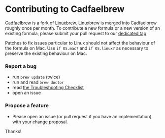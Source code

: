 # Contributing to Cadfaelbrew
[Cadfaelbrew](https://github.com/SuperNEMO-DBD/brew) is a fork of [Linuxbrew](https://github.com/Linuxbrew/brew). Linuxbrew is merged into Cadfaelbrew roughly once per month. To contribute a new formula or a new version of an existing formula, please submit your pull request to our [dedicated tap](https://github.com/SuperNEMO-DBD/homebrew-cadfael)

Patches to fix issues particular to Linux should not affect the behaviour of the formula on Mac. Use `if OS.mac?` and `if OS.linux?` as necessary to preserve the existing behaviour on Mac.

### Report a bug

* run `brew update` (twice)
* run and read `brew doctor`
* read [the Troubleshooting Checklist](https://github.com/SuperNEMO-DBD/brew/blob/master/share/doc/homebrew/Troubleshooting.md#troubleshooting)
* open an issue

### Propose a feature

* Please open an issue (or pull request if you have an implementation) with your change proposal.

Thanks!
